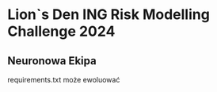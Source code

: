 # Lion`s Den ING Risk Modelling Challenge 2024
## Neuronowa Ekipa

requirements.txt może ewoluować


